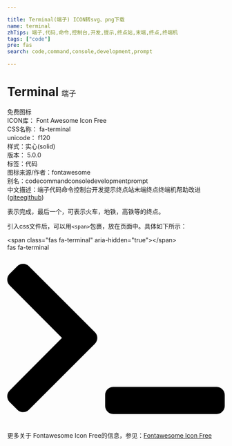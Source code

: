 ```yaml
---

title: Terminal(端子) ICON转svg、png下载
name: terminal
zhTips: 端子,代码,命令,控制台,开发,提示,终点站,末端,终点,终端机
tags: ["code"]
pre: fas
search: code,command,console,development,prompt

---
```


# Terminal  <small style="font-size: 60%;font-weight: 100">端子</small>


<div class="detail-page">
<p>
<span><span class="badge-success badge">免费图标</span> </span>
<br/>
<span>
ICON库：
<span class="badge-secondary badge">Font Awesome Icon Free</span> 
</span>
<br/>
<span>
CSS名称：
<span class="badge-secondary badge">fa-terminal</span> 
</span>
<br/>
<span>
unicode：
<span class="badge-secondary badge">f120</span> 
<copy-btn content='f120' btn-title=""></copy-btn>
<copy-btn :content='String.fromCodePoint(parseInt("f120", 16))' btn-title="复制U"></copy-btn>
</span><br/><span>样式：<span class="badge-light badge">实心(solid)</span></span>
<br/>
<span>
版本：
<span class="badge-secondary badge">5.0.0</span> 
</span><br/><span>标签：<span class="badge-light badge"><router-link to="/tags/code.html">代码</router-link></span></span>
<br/>
<span>图标来源/作者：<span class="badge-light badge">fontawesome</span></span> 
<br/>
<span>别名：<span class="badge-light badge">code</span><span class="badge-light badge">command</span><span class="badge-light badge">console</span><span class="badge-light badge">development</span><span class="badge-light badge">prompt</span></span><br/><span class="zh-detail">中文描述：<span class="badge-primary badge">端子</span><span class="badge-primary badge">代码</span><span class="badge-primary badge">命令</span><span class="badge-primary badge">控制台</span><span class="badge-primary badge">开发</span><span class="badge-primary badge">提示</span><span class="badge-primary badge">终点站</span><span class="badge-primary badge">末端</span><span class="badge-primary badge">终点</span><span class="badge-primary badge">终端机</span><span class="help-link"><span>帮助改进</span>(<a href="https://gitee.com/liuwave/icon-helper/edit/master/json/fontawesome/solid/terminal.json" target="_blank" rel="noopener noreferrer">gitee</a><a href="https://github.com/liuwave/icon-helper/edit/master/json/fontawesome/solid/terminal.json" target="_blank" rel="noopener noreferrer">github</a></span>)</span><br/>
</p>
</div><div class="description description alert alert-light">表示完成，最后一个，可表示火车，地铁，高铁等的终点。</div>
<div class="alert alert-dark">
  <i class="fas fa-terminal fa-xs"></i>
  <i class="fas fa-terminal fa-sm"></i>
  <i class="fas fa-terminal fa-lg"></i>
  <i class="fas fa-terminal fa-2x"></i>
  <i class="fas fa-terminal fa-3x"></i>
  <i class="fas fa-terminal fa-5x"></i>
  <i class="fas fa-terminal fa-7x"></i>
</div>
<div>
  <p>引入css文件后，可以用<code>&lt;span&gt;</code>包裹，放在页面中。具体如下所示：    
  </p>
  <div class="alert alert-primary" style="font-size: 14px">
    &lt;span class="fas fa-terminal" aria-hidden="true"&gt;&lt;/span&gt;
    <copy-btn content='<span class="fas fa-terminal" aria-hidden="true"></span>'></copy-btn>
  </div>
  <div class="alert alert-secondary">
    <i class="fas fa-terminal"
    style="font-size: 24px"
    aria-hidden="true"></i> fas fa-terminal
    <copy-btn content="fas fa-terminal" btn-title="复制图标名称"></copy-btn>
  </div>
</div>
<div id="svg" class="svg-wrap">
<svg xmlns="http://www.w3.org/2000/svg" viewBox="0 0 640 512"><path d="M257.981 272.971L63.638 467.314c-9.373 9.373-24.569 9.373-33.941 0L7.029 444.647c-9.357-9.357-9.375-24.522-.04-33.901L161.011 256 6.99 101.255c-9.335-9.379-9.317-24.544.04-33.901l22.667-22.667c9.373-9.373 24.569-9.373 33.941 0L257.981 239.03c9.373 9.372 9.373 24.568 0 33.941zM640 456v-32c0-13.255-10.745-24-24-24H312c-13.255 0-24 10.745-24 24v32c0 13.255 10.745 24 24 24h304c13.255 0 24-10.745 24-24z"/></svg>
</div>
<detail full-name='fa-terminal'></detail>
    
<div><p>更多关于  Fontawesome Icon Free的信息，参见：<a target="_blank" href="https://iconhelper.cn/fontawesome.html">Fontawesome Icon Free</a>
</p></div>
